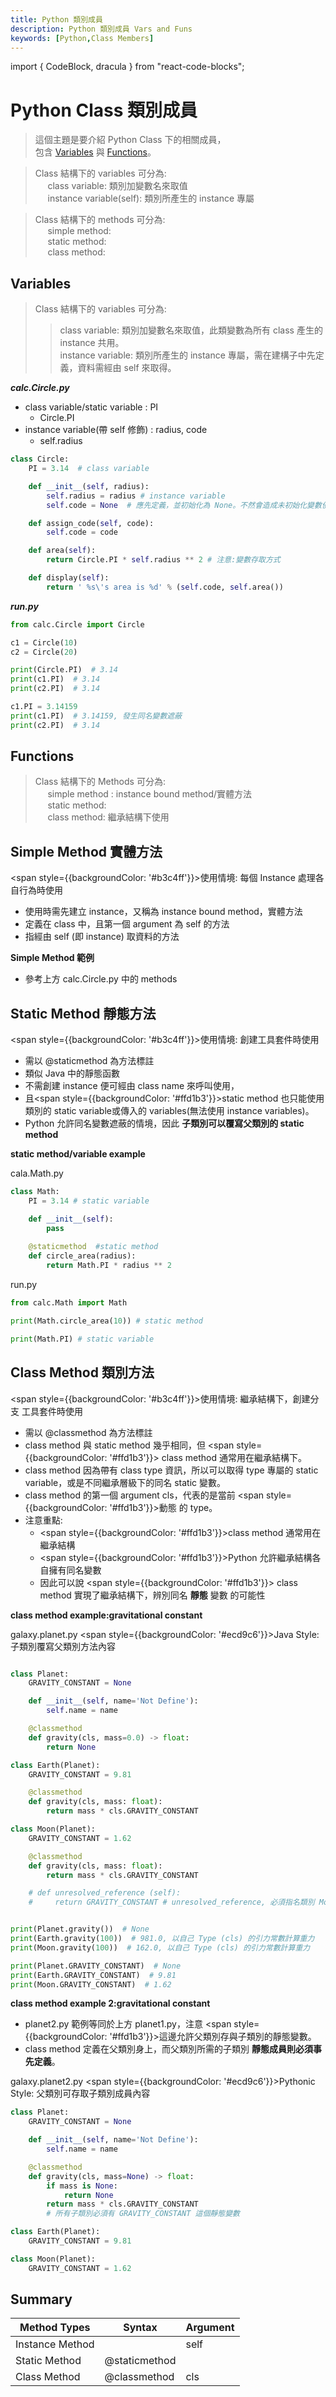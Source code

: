 ```yaml
---
title: Python 類別成員
description: Python 類別成員 Vars and Funs
keywords: [Python,Class Members]
---
```

import { CodeBlock, dracula  } from "react-code-blocks";

# Python Class 類別成員
> 這個主題是要介紹 Python Class 下的相關成員，  
> 包含 [Variables](./#Vars) 與 [Functions](./#Funs)。  

> Class 結構下的 variables 可分為:  
> &nbsp;&nbsp;&nbsp;&nbsp; class variable: 類別加變數名來取值  
> &nbsp;&nbsp;&nbsp;&nbsp; instance variable(self): 類別所產生的 instance 專屬  

> Class 結構下的 methods 可分為:  
> &nbsp;&nbsp;&nbsp;&nbsp; simple method:  
> &nbsp;&nbsp;&nbsp;&nbsp; static method:  
> &nbsp;&nbsp;&nbsp;&nbsp; class method:  


## <span id="Vars">Variables</span>
> Class 結構下的 variables 可分為:  
>> class variable: 類別加變數名來取值，此類變數為所有 class 產生的 instance 共用。    
>> instance variable: 類別所產生的 instance 專屬，需在建構子中先定義，資料需經由 self 來取得。  

___calc.Circle.py___

* class variable/static variable : PI
    * Circle.PI
* instance variable(帶 self 修飾) : radius, code
    * self.radius

```python
class Circle:
    PI = 3.14  # class variable

    def __init__(self, radius):
        self.radius = radius # instance variable
        self.code = None  # 應先定義，並初始化為 None。不然會造成未初始化變數便使用的錯誤出現。

    def assign_code(self, code):
        self.code = code

    def area(self):
        return Circle.PI * self.radius ** 2 # 注意:變數存取方式

    def display(self):
        return ' %s\'s area is %d' % (self.code, self.area())
```

___run.py___

```python
from calc.Circle import Circle

c1 = Circle(10)
c2 = Circle(20)

print(Circle.PI)  # 3.14
print(c1.PI)  # 3.14
print(c2.PI)  # 3.14

c1.PI = 3.14159
print(c1.PI)  # 3.14159, 發生同名變數遮蔽
print(c2.PI)  # 3.14
```


## <span id="Funs">Functions</span>
> Class 結構下的 Methods 可分為:  
> &nbsp;&nbsp;&nbsp;&nbsp; simple method : instance bound method/實體方法  
> &nbsp;&nbsp;&nbsp;&nbsp; static method:  
> &nbsp;&nbsp;&nbsp;&nbsp; class method: 繼承結構下使用  


## Simple Method 實體方法

<span style={{backgroundColor: '#b3c4ff'}}>使用情境: 每個 Instance 處理各自行為時使用</span>

* 使用時需先建立 instance，又稱為 instance bound method，實體方法  
* 定義在 class 中，且第一個 argument 為 self 的方法
* 指經由 self (即 instance) 取資料的方法

__Simple Method 範例__
* 參考上方 calc.Circle.py 中的 methods


## Static Method 靜態方法

<span style={{backgroundColor: '#b3c4ff'}}>使用情境: 創建工具套件時使用</span>

* 需以 @staticmethod 為方法標註 
* 類似 Java 中的靜態函數
* 不需創建 instance 便可經由 class name 來呼叫使用，
* 且<span style={{backgroundColor: '#ffd1b3'}}>static method 也只能使用類別的 static variable</span>或傳入的 variables(無法使用 instance variables)。
* Python 允許同名變數遮蔽的情境，因此 __子類別可以覆寫父類別的 static method__ 

__static method/variable example__

cala.Math.py<br/>

```python
class Math:
    PI = 3.14 # static variable

    def __init__(self):
        pass
   
    @staticmethod  #static method
    def circle_area(radius):
        return Math.PI * radius ** 2
```

run.py

```python
from calc.Math import Math

print(Math.circle_area(10)) # static method

print(Math.PI) # static variable
```

## Class Method 類別方法

<span style={{backgroundColor: '#b3c4ff'}}>使用情境: 繼承結構下，創建分支
工具套件時使用</span>

* 需以 @classmethod 為方法標註 
* class method 與 static method 幾乎相同，但 <span style={{backgroundColor: '#ffd1b3'}}> class method 通常用在繼承結構</span>下。
* class method 因為帶有 class type 資訊，所以可以取得 type 專屬的 static variable，或是不同繼承層級下的同名 static 變數。
* class method 的第一個 argument cls，代表的是當前 <span style={{backgroundColor: '#ffd1b3'}}>動態</span> 的 type。
* 注意重點: 
    * <span style={{backgroundColor: '#ffd1b3'}}>class method 通常用在繼承結構</span>
    * <span style={{backgroundColor: '#ffd1b3'}}>Python 允許繼承結構各自擁有同名變數</span>
    * 因此可以說 <span style={{backgroundColor: '#ffd1b3'}}> class method 實現了繼承結構下，辨別同名 __靜態__ 變數</span> 的可能性

__class method example:gravitational constant__<br/>

galaxy.planet.py <span style={{backgroundColor: '#ecd9c6'}}>Java Style: 子類別覆寫父類別方法內容</span>

```python

class Planet:
    GRAVITY_CONSTANT = None

    def __init__(self, name='Not Define'):
        self.name = name

    @classmethod
    def gravity(cls, mass=0.0) -> float:
        return None

class Earth(Planet):
    GRAVITY_CONSTANT = 9.81

    @classmethod
    def gravity(cls, mass: float):
        return mass * cls.GRAVITY_CONSTANT

class Moon(Planet):
    GRAVITY_CONSTANT = 1.62

    @classmethod
    def gravity(cls, mass: float):
        return mass * cls.GRAVITY_CONSTANT

    # def unresolved_reference (self):
    #     return GRAVITY_CONSTANT # unresolved_reference, 必須指名類別 Moon.GRAVITY_CONSTANT


print(Planet.gravity())  # None
print(Earth.gravity(100))  # 981.0, 以自己 Type (cls) 的引力常數計算重力
print(Moon.gravity(100))  # 162.0, 以自己 Type (cls) 的引力常數計算重力

print(Planet.GRAVITY_CONSTANT)  # None
print(Earth.GRAVITY_CONSTANT)  # 9.81
print(Moon.GRAVITY_CONSTANT)  # 1.62
```

__class method example 2:gravitational constant__<br/>
* planet2.py 範例等同於上方 planet1.py，注意 <span style={{backgroundColor: '#ffd1b3'}}>這邊允許父類別存與子類別的靜態變數</span>。
* class method 定義在父類別身上，而父類別所需的子類別 __靜態成員則必須事先定義__。

galaxy.planet2.py <span style={{backgroundColor: '#ecd9c6'}}>Pythonic Style: 父類別可存取子類別成員內容</span>

```python
class Planet:
    GRAVITY_CONSTANT = None

    def __init__(self, name='Not Define'):
        self.name = name

    @classmethod
    def gravity(cls, mass=None) -> float:
        if mass is None:
            return None
        return mass * cls.GRAVITY_CONSTANT
        # 所有子類別必須有 GRAVITY_CONSTANT 這個靜態變數

class Earth(Planet):
    GRAVITY_CONSTANT = 9.81

class Moon(Planet):
    GRAVITY_CONSTANT = 1.62
```


## Summary

| Method Types  |  Syntax  | Argument  |
|----------|------------------------|-----------------------|
| Instance Method | &nbsp;&nbsp; | self |
| Static Method | @staticmethod | &nbsp;&nbsp; |
| Class Method | @classmethod | cls |
